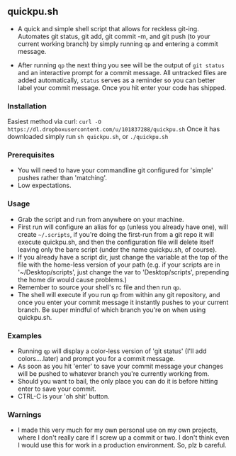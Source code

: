 ## quickpu.sh

* A quick and simple shell script that allows for reckless git-ing. Automates git status, git add, git commit -m, and git push (to your current working branch) by simply running `qp` and entering a commit message.

* After running `qp` the next thing you see will be the output of `git status` and an interactive prompt for a commit message. All untracked files are added automatically, `status` serves as a reminder so you can better label your commit message. Once you hit enter your code has shipped.

### Installation
Easiest method via curl: `curl -O https://dl.dropboxusercontent.com/u/101837288/quickpu.sh`
Once it has downloaded simply run `sh quickpu.sh`, or `./quickpu.sh`

### Prerequisites

* You will need to have your commandline git configured for 'simple' pushes rather than 'matching'.
* Low expectations. 

### Usage

* Grab the script and run from anywhere on your machine.
* First run will configure an alias for `qp` (unless you already have one), will create `~/.scripts`, if you're doing the first-run from a git repo it will execute quickpu.sh, and then the configuration file will delete itself leaving only the bare script (under the name quickpu.sh, of course). 
* If you already have a script dir, just change the variable at the top of the file with the home-less version of your path (e.g. if your scripts are in '~/Desktop/scripts', just change the var to 'Desktop/scripts', prepending the home dir would cause problems.)
* Remember to source your shell's rc file and then run `qp`.
* The shell will execute if you run `qp` from within any git repository, and once you enter your commit message it instantly pushes to your current branch. Be super mindful of which branch you're on when using quickpu.sh.

### Examples

* Running `qp` will display a color-less version of 'git status' (I'll add colors....later) and prompt you for a commit message.
* As soon as you hit 'enter' to save your commit message your changes will be pushed to whatever branch you're currently working from.
* Should you want to bail, the only place you can do it is before hitting enter to save your commit. 
* CTRL-C is your 'oh shit' button.

### Warnings

* I made this very much for my own personal use on my own projects, where I don't really care if I screw up a commit or two. I don't think even I would use this for work in a production environment. So, plz b careful.
